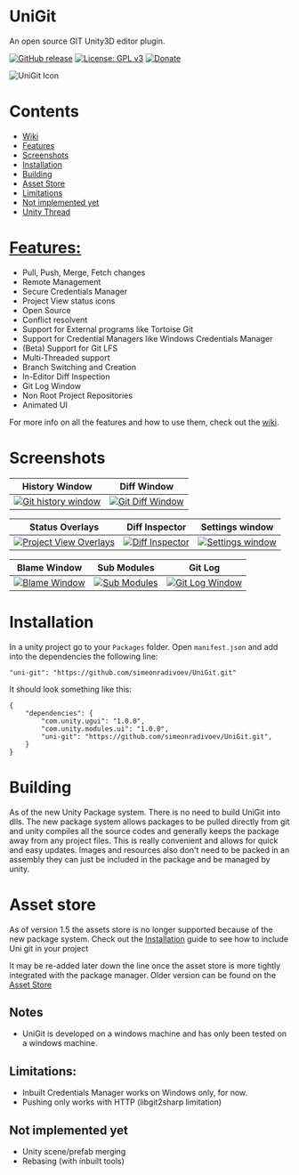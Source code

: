 # UniGit
An open source GIT Unity3D editor plugin.

[![GitHub release](https://img.shields.io/github/release/simeonradivoev/UniGit.svg)](https://github.com/simeonradivoev/UniGit/releases)
[![License: GPL v3](https://img.shields.io/badge/License-GPL%20v3-blue.svg)](https://github.com/simeonradivoev/UniGit/blob/master/LICENSE.md)
[![Donate](https://img.shields.io/badge/Donate-PayPal-green.svg)](https://www.paypal.com/cgi-bin/webscr?cmd=_s-xclick&hosted_button_id=4A4LQGA69LQ5A)

![UniGit Icon](https://i.imgur.com/k63M0tG.png)

# Contents
* [Wiki](https://github.com/simeonradivoev/UniGit/wiki)
* [Features](#features)
* [Screenshots](#screenshots)
* [Installation](#installation)
* [Building](#building)
* [Asset Store](#asset-store)
* [Limitations](#limitations)
* [Not implemented yet](#not-implemented-yet)
* [Unity Thread](https://forum.unity3d.com/threads/opensource-unigit-in-editor-git-gui.440646/)

# [Features:](https://github.com/simeonradivoev/UniGit/wiki/Features-and-Usage)
* Pull, Push, Merge, Fetch changes
* Remote Management
* Secure Credentials Manager
* Project View status icons
* Open Source
* Conflict resolvent 
* Support for External programs like Tortoise Git
* Support for Credential Managers like Windows Credentials Manager
* (Beta) Support for Git LFS
* Multi-Threaded support
* Branch Switching and Creation
* In-Editor Diff Inspection
* Git Log Window
* Non Root Project Repositories
* Animated UI

For more info on all the features and how to use them, check out the [wiki](https://github.com/simeonradivoev/UniGit/wiki/Features-and-Usage).

# Screenshots
| History Window | Diff Window
| :-: | :-: |
| [![Git history window](https://i.imgur.com/ciX4Vdom.png)](https://i.imgur.com/ciX4Vdo.png) | [![Git Diff Window](https://i.imgur.com/EUWwd3Lm.png)](https://i.imgur.com/EUWwd3L.png) |

| Status Overlays | Diff Inspector | Settings window |
| :-: | :-: | :-: |
| [![Project View Overlays](https://i.imgur.com/5YMjxjGb.png)](https://i.imgur.com/5YMjxjG.png) | [![Diff Inspector](https://i.imgur.com/xHO8AJDb.png)](https://i.imgur.com/xHO8AJD.png) | [![Settings window](https://i.imgur.com/OcDCyEKb.png)](https://i.imgur.com/OcDCyEK.png) |

| Blame Window | Sub Modules | Git Log |
| :-: | :-: | :-: |
| [![Blame Window](https://i.imgur.com/33dmPAGb.png)](https://i.imgur.com/33dmPAG.png) | [![Sub Modules](https://i.imgur.com/tHSxZI8b.png)](https://i.imgur.com/tHSxZI8.png) |  [![Git Log Window](https://i.imgur.com/sUUBBelb.png)](https://i.imgur.com/sUUBBel.png) |


# Installation
In a unity project go to your `Packages` folder. Open `manifest.json` and add into the dependencies the following line: 

```
"uni-git": "https://github.com/simeonradivoev/UniGit.git"
```

It should look something like this:

```
{
    "dependencies": {
        "com.unity.ugui": "1.0.0",
        "com.unity.modules.ui": "1.0.0",
        "uni-git": "https://github.com/simeonradivoev/UniGit.git",
    } 
}
```

# Building
As of the new Unity Package system. There is no need to build UniGit into dlls. The new package system allows packages to be pulled directly from git and unity compiles all the source codes and generally keeps the package away from any project files. This is really convenient and allows for quick and easy updates. Images and resources also don't need to be packed in an assembly they can just be included in the package and be managed by unity.

# Asset store
As of version 1.5 the assets store is no longer supported because of the new package system. Check out the [Installation](#installation) guide to see how to include Uni git in your project

It may be re-added later down the line once the asset store is more tightly integrated with the package manager.
Older version can be found on the [Asset Store](http://u3d.as/Bxf)

## Notes
* UniGit is developed on a windows machine and has only been tested on a windows machine.

## Limitations:
* Inbuilt Credentials Manager works on Windows only, for now.
* Pushing only works with HTTP (libgit2sharp limitation)

## Not implemented yet
* Unity scene/prefab merging
* Rebasing (with inbuilt tools)